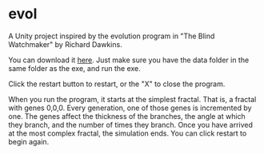 # evol
A Unity project inspired by the evolution program in "The Blind Watchmaker" by Richard Dawkins.

You can download it [here](https://drive.google.com/file/d/0B3awpsZxDZ3mZlFadHNwTk5tMjA/view). 
Just make sure you have the data folder in the same folder as the exe, and run the exe. 

Click the restart button to restart, or the "X" to close the program.

When you run the program, it starts at the simplest fractal. That is, a fractal with genes 0,0,0. 
Every generation, one of those genes is incremented by one. 
The genes affect the thickness of the branches, the angle at which they branch, and the number of times they branch.
Once you have arrived at the most complex fractal, the simulation ends. You can click restart to begin again. 
